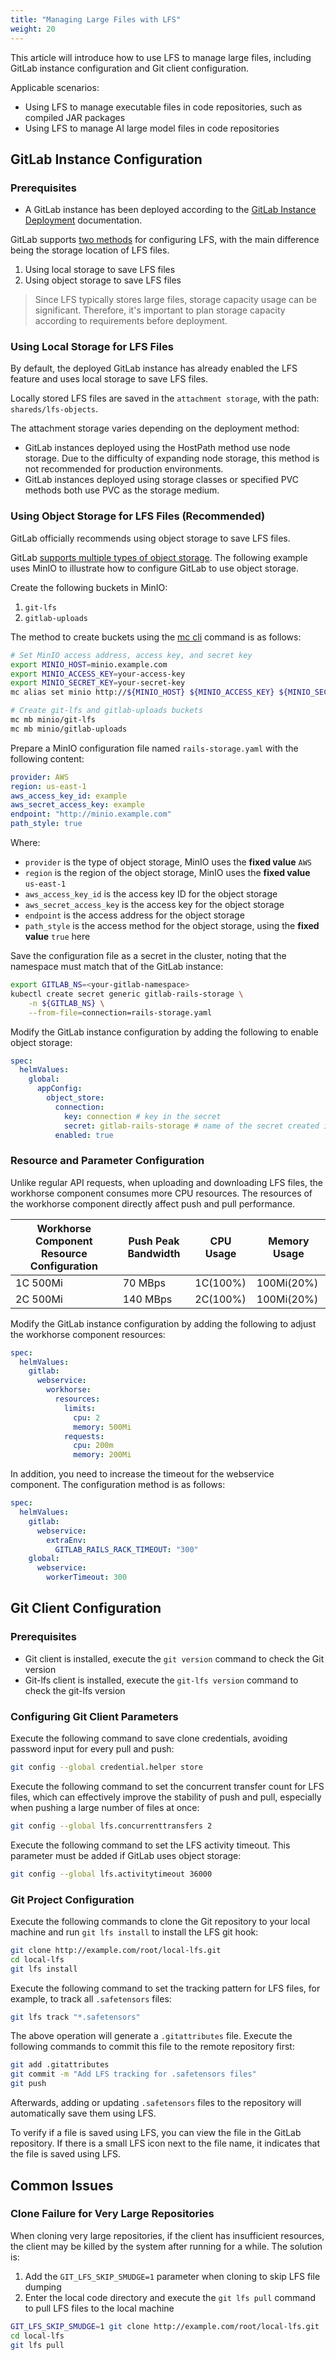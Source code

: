 ```yaml
---
title: "Managing Large Files with LFS"
weight: 20
---
```


This article will introduce how to use LFS to manage large files, including GitLab instance configuration and Git client configuration.

Applicable scenarios:

- Using LFS to manage executable files in code repositories, such as compiled JAR packages
- Using LFS to manage AI large model files in code repositories

## GitLab Instance Configuration

### Prerequisites

- A GitLab instance has been deployed according to the [GitLab Instance Deployment](../install/03_gitlab_deploy.md) documentation.

GitLab supports [two methods](https://docs.gitlab.com/ee/administration/lfs/?tab=Helm+chart+%28Kubernetes%29) for configuring LFS, with the main difference being the storage location of LFS files.

1. Using local storage to save LFS files
2. Using object storage to save LFS files

> Since LFS typically stores large files, storage capacity usage can be significant. Therefore, it's important to plan storage capacity according to requirements before deployment.

### Using Local Storage for LFS Files

By default, the deployed GitLab instance has already enabled the LFS feature and uses local storage to save LFS files.

Locally stored LFS files are saved in the `attachment storage`, with the path: `shareds/lfs-objects`.

The attachment storage varies depending on the deployment method:

- GitLab instances deployed using the HostPath method use node storage. Due to the difficulty of expanding node storage, this method is not recommended for production environments.
- GitLab instances deployed using storage classes or specified PVC methods both use PVC as the storage medium.

### Using Object Storage for LFS Files (Recommended)

GitLab officially recommends using object storage to save LFS files.

GitLab [supports multiple types of object storage](https://docs.gitlab.com/ee/administration/object_storage.html#supported-object-storage-providers). The following example uses MinIO to illustrate how to configure GitLab to use object storage.

Create the following buckets in MinIO:

1. `git-lfs`
2. `gitlab-uploads`

The method to create buckets using the [mc cli](https://min.io/docs/minio/linux/reference/minio-mc.html#id3) command is as follows:

```bash
# Set MinIO access address, access key, and secret key
export MINIO_HOST=minio.example.com
export MINIO_ACCESS_KEY=your-access-key
export MINIO_SECRET_KEY=your-secret-key
mc alias set minio http://${MINIO_HOST} ${MINIO_ACCESS_KEY} ${MINIO_SECRET_KEY}

# Create git-lfs and gitlab-uploads buckets
mc mb minio/git-lfs
mc mb minio/gitlab-uploads
```

Prepare a MinIO configuration file named `rails-storage.yaml` with the following content:

```yaml
provider: AWS
region: us-east-1
aws_access_key_id: example
aws_secret_access_key: example
endpoint: "http://minio.example.com"
path_style: true
```

Where:

- `provider` is the type of object storage, MinIO uses the **fixed value** `AWS`
- `region` is the region of the object storage, MinIO uses the **fixed value** `us-east-1`
- `aws_access_key_id` is the access key ID for the object storage
- `aws_secret_access_key` is the access key for the object storage
- `endpoint` is the access address for the object storage
- `path_style` is the access method for the object storage, using the **fixed value** `true` here

Save the configuration file as a secret in the cluster, noting that the namespace must match that of the GitLab instance:

```bash
export GITLAB_NS=<your-gitlab-namespace>
kubectl create secret generic gitlab-rails-storage \
    -n ${GITLAB_NS} \
    --from-file=connection=rails-storage.yaml
```

Modify the GitLab instance configuration by adding the following to enable object storage:

```yaml
spec:
  helmValues:
    global:
      appConfig:
        object_store:
          connection:
            key: connection # key in the secret
            secret: gitlab-rails-storage # name of the secret created in the previous step
          enabled: true
```

### Resource and Parameter Configuration

Unlike regular API requests, when uploading and downloading LFS files, the workhorse component consumes more CPU resources. The resources of the workhorse component directly affect push and pull performance.

| Workhorse Component Resource Configuration | Push Peak Bandwidth | CPU Usage | Memory Usage |
| ------------------------------------------ | ------------------ | --------- | ------------ |
| 1C 500Mi                                   | 70 MBps            | 1C(100%)  | 100Mi(20%)   |
| 2C 500Mi                                   | 140 MBps           | 2C(100%)  | 100Mi(20%)   |

Modify the GitLab instance configuration by adding the following to adjust the workhorse component resources:

```yaml
spec:
  helmValues:
    gitlab:
      webservice:
        workhorse:
          resources:
            limits:
              cpu: 2
              memory: 500Mi
            requests:
              cpu: 200m
              memory: 200Mi
```

In addition, you need to increase the timeout for the webservice component. The configuration method is as follows:

```yaml
spec:
  helmValues:
    gitlab:
      webservice:
        extraEnv:
          GITLAB_RAILS_RACK_TIMEOUT: "300"
    global:
      webservice:
        workerTimeout: 300
```

## Git Client Configuration

### Prerequisites

- Git client is installed, execute the `git version` command to check the Git version
- Git-lfs client is installed, execute the `git-lfs version` command to check the git-lfs version

### Configuring Git Client Parameters

Execute the following command to save clone credentials, avoiding password input for every pull and push:

```bash
git config --global credential.helper store
```

Execute the following command to set the concurrent transfer count for LFS files, which can effectively improve the stability of push and pull, especially when pushing a large number of files at once:

```bash
git config --global lfs.concurrenttransfers 2
```

Execute the following command to set the LFS activity timeout. This parameter must be added if GitLab uses object storage:

```bash
git config --global lfs.activitytimeout 36000
```

### Git Project Configuration

Execute the following commands to clone the Git repository to your local machine and run `git lfs install` to install the LFS git hook:

```bash
git clone http://example.com/root/local-lfs.git
cd local-lfs
git lfs install
```

Execute the following command to set the tracking pattern for LFS files, for example, to track all `.safetensors` files:

```bash
git lfs track "*.safetensors"
```

The above operation will generate a `.gitattributes` file. Execute the following commands to commit this file to the remote repository first:

```bash
git add .gitattributes
git commit -m "Add LFS tracking for .safetensors files"
git push
```

Afterwards, adding or updating `.safetensors` files to the repository will automatically save them using LFS.

To verify if a file is saved using LFS, you can view the file in the GitLab repository. If there is a small LFS icon next to the file name, it indicates that the file is saved using LFS.

## Common Issues

### Clone Failure for Very Large Repositories

When cloning very large repositories, if the client has insufficient resources, the client may be killed by the system after running for a while. The solution is:

1. Add the `GIT_LFS_SKIP_SMUDGE=1` parameter when cloning to skip LFS file dumping
2. Enter the local code directory and execute the `git lfs pull` command to pull LFS files to the local machine

```bash
GIT_LFS_SKIP_SMUDGE=1 git clone http://example.com/root/local-lfs.git
cd local-lfs
git lfs pull
```
